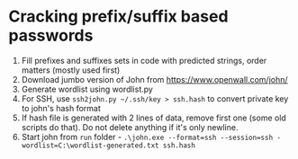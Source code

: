 # Cracking prefix/suffix based passwords

1. Fill prefixes and suffixes sets in code with predicted strings, order matters (mostly used first)
2. Download jumbo version of John from <https://www.openwall.com/john/>
3. Generate wordlist using wordlist.py
4. For SSH, use `ssh2john.py ~/.ssh/key > ssh.hash` to convert private key to john's hash format
5. If hash file is generated with 2 lines of data, remove first one (some old scripts do that). Do not delete anything if it's only newline.
6. Start john from `run` folder - `.\john.exe --format=ssh --session=ssh -wordlist=C:\wordlist-generated.txt ssh.hash`

